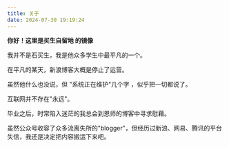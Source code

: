 ```yaml
---
title: 关于
date: 2024-07-30 19:19:24
---
```




**你好！这里是买生自留地 的镜像**

我并不是石买生，我是他众多学生中最平凡的一个。

在平凡的某天，新浪博客大概是停止了运营。

虽然他什么也没说，但 "系统正在维护"几个字 ，似乎把一切都说了。

互联网并不存在"永远"。

毕业之后，时常陷入迷茫的我总会到恩师的博客中寻求慰藉。

虽然公众号收容了众多流离失所的"blogger"，但经历过新浪、网易、腾讯的平台失信，我还是决定把内容搬运下来吧。